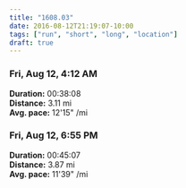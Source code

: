 ```yaml
---
title: "1608.03"
date: 2016-08-12T21:19:07-10:00
tags: ["run", "short", "long", "location"]
draft: true
---
```


### Fri, Aug 12, 4:12 AM

**Duration:** 00:38:08  
**Distance:** 3.11 mi  
**Avg. pace:** 12'15" /mi  

### Fri, Aug 12, 6:55 PM

**Duration:** 00:45:07  
**Distance:** 3.87 mi  
**Avg. pace:** 11'39" /mi